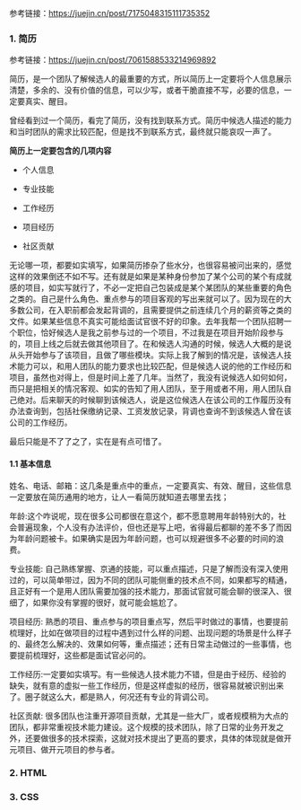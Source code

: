 参考链接：https://juejin.cn/post/7175048315111735352
### 1. 简历

参考链接：https://juejin.cn/post/7061588533214969892

简历，是一个团队了解候选人的最重要的方式，所以简历上一定要将个人信息展示清楚，多余的、没有价值的信息，可以少写，或者干脆直接不写，必要的信息，一定要真实、醒目。

曾经看到过一个简历，看完了简历，没有找到联系方式。简历中候选人描述的能力和当时团队的需求比较匹配，但是找不到联系方式，最终就只能哀叹一声了。

**简历上一定要包含的几项内容**

- 个人信息

- 专业技能

- 工作经历

- 项目经历

- 社区贡献

无论哪一项，都要如实填写，如果简历掺杂了些水分，也很容易被问出来的，感觉这样的效果倒还不如不写。还有就是如果是某种身份参加了某个公司的某个有成就感的项目，如实写就行了，不必一定把自己包装成是某个某团队的某些重要的角色之类的。自己是什么角色、重点参与的项目客观的写出来就可以了。因为现在的大多数公司，在入职前都会发起背调的，且需要提供之前连续几个月的薪资等之类的文件。如果某些信息不真实可能给面试官很不好的印象。去年我帮一个团队招聘一个职位，恰好候选人是我之前参与过的一个项目，不过我是在项目开始阶段参与的，项目上线之后就去做其他项目了。在和候选人沟通的时候，候选人大概的是说从头开始参与了该项目，且做了哪些模块。实际上我了解到的情况是，该候选人技术能力可以，和用人团队的能力要求也比较匹配，但是候选人说的他的工作经历和项目，虽然也对得上，但是时间上差了几年。当然了，我没有说候选人如何如何，而只是把相关的情况客观、如实的告知了用人团队，至于用或者不用，用人团队自己绝对。后来聊天的时候聊到该候选人，说是这位候选人在该公司的工作履历没有办法查询到，包括社保缴纳记录、工资发放记录，背调也查询不到该候选人曾在该公司的工作经历。

最后只能是不了了之了，实在是有点可惜了。

#### 1.1 基本信息

姓名、电话、邮箱：这几条是重点中的重点，一定要真实、有效、醒目，这些信息一定要放在简历通用的地方，让人一看简历就知道去哪里去找；

年龄:这个咋说呢，现在很多公司都很在意这个，都不愿意聘用年龄特别大的，社会普遍现象，个人没有办法评价，但也还是写上吧，省得最后都聊的差不多了而因为年龄问题被卡。如果确实是因为年龄问题，也可以规避很多不必要的时间的浪费。

专业技能: 自己熟练掌握、京通的技能，可以重点描述，只是了解而没有深入使用过的，可以简单带过，因为不同的团队可能侧重的技术点不同，如果都写的精通，且正好有一个是用人团队需要加强的技术能力，那面试官就可能会聊的很深入、很细了，如果你没有掌握的很好，就可能会尴尬了。

项目经历: 熟悉的项目、重点参与的项目重点写，然后平时做过的事情，也要提前梳理好，比如在做项目的过程中遇到过什么样的问题、出现问题的场景是什么样子的、最终怎么解决的、效果如何等，重点描述；还有日常主动做过的一些事情，也要提前梳理好，这些都是面试官必问的。

工作经历:一定要如实填写。有一些候选人技术能力不错，但是由于经历、经验的缺失，就有意的虚拟一些工作经历，但是这样虚拟的经历，很容易就被识别出来了。圈子就这么大，都是熟人，何况还有专业的背调公司。

社区贡献: 很多团队也注重开源项目贡献，尤其是一些大厂，或者规模稍为大点的团队，都非常重视技术能力建设。这个规模的技术团队，除了日常的业务开发之外，还要做很多的技术探索，这就对技术提出了更高的要求，具体的体现就是做开元项目、做开元项目的参与者。

### 2. HTML

### 3. CSS